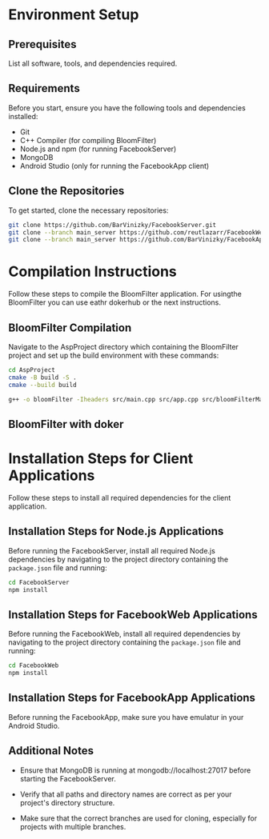 # Environment Setup

## Prerequisites
List all software, tools, and dependencies required.

## Requirements
Before you start, ensure you have the following tools and dependencies installed:
- Git
- C++ Compiler (for compiling BloomFilter)
- Node.js and npm (for running FacebookServer)
- MongoDB
- Android Studio (only for running the FacebookApp client)

## Clone the Repositories
To get started, clone the necessary repositories:

```bash
git clone https://github.com/BarVinizky/FacebookServer.git
git clone --branch main_server https://github.com/reutlazarr/FacebookWeb.git
git clone --branch main_server https://github.com/BarVinizky/FacebookApp.git
```

# Compilation Instructions
Follow these steps to compile the BloomFilter application.
For usingthe BloomFilter you can use eathr dokerhub or the next instructions.

## BloomFilter Compilation
Navigate to the AspProject directory which containing the BloomFilter project and set up the build environment with these commands:

```bash
cd AspProject
cmake -B build -S .
cmake --build build
```

```bash
g++ -o bloomFilter -Iheaders src/main.cpp src/app.cpp src/bloomFilterManager.cpp src/menu.cpp src/hashFunction1.cpp src/hashFunction2.cpp src/addUrl.cpp src/isBlackList.cpp src/bloomFilter.cpp src/realBlackList.cpp src/checkInput.cpp -std=c++14 -pthread
```

## BloomFilter with doker


# Installation Steps for Client Applications
Follow these steps to install all required dependencies for the client application.

## Installation Steps for Node.js Applications
Before running the FacebookServer, install all required Node.js dependencies by navigating to the project directory containing the `package.json` file and running:

```bash
cd FacebookServer
npm install
```

## Installation Steps for FacebookWeb Applications
Before running the FacebookWeb, install all required dependencies by navigating to the project directory containing the `package.json` file and running:

```bash
cd FacebookWeb
npm install
```

## Installation Steps for FacebookApp Applications
Before running the FacebookApp, make sure you have emulatur in your Android Studio.



## Additional Notes
- Ensure that MongoDB is running at mongodb://localhost:27017 before starting the FacebookServer.



- Verify that all paths and directory names are correct as per your project's directory structure.
- Make sure that the correct branches are used for cloning, especially for projects with multiple branches.
